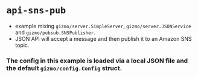 # `api-sns-pub` 
* example mixing `gizmo/server.SimpleServer`, `gizmo/server.JSONService` and `gizmo/pubsub.SNSPublisher`. 
* JSON API will accept a message and then publish it to an Amazon SNS topic.

### The config in this example is loaded via a local JSON file and the default `gizmo/config.Config` struct.
